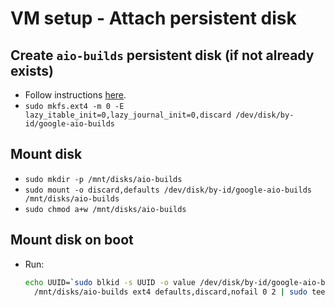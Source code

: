 # VM setup - Attach persistent disk


## Create `aio-builds` persistent disk (if not already exists)
- Follow instructions [here](https://cloud.google.com/compute/docs/disks/add-persistent-disk#create_disk).
- `sudo mkfs.ext4 -m 0 -E lazy_itable_init=0,lazy_journal_init=0,discard /dev/disk/by-id/google-aio-builds`


## Mount disk
- `sudo mkdir -p /mnt/disks/aio-builds`
- `sudo mount -o discard,defaults /dev/disk/by-id/google-aio-builds /mnt/disks/aio-builds`
- `sudo chmod a+w /mnt/disks/aio-builds`


## Mount disk on boot
- Run:
  ```sh
  echo UUID=`sudo blkid -s UUID -o value /dev/disk/by-id/google-aio-builds` \
    /mnt/disks/aio-builds ext4 defaults,discard,nofail 0 2 | sudo tee -a /etc/fstab
  ```
